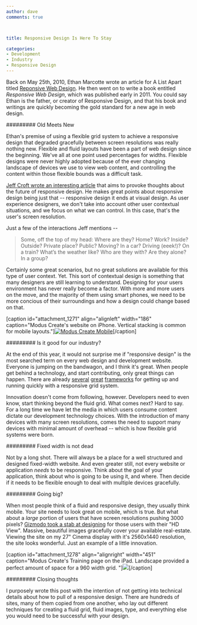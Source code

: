 ```yaml
---
author: dave
comments: true



title: Responsive Design Is Here To Stay

categories:
- Development
- Industry
- Responsive Design
---
```


Back on May 25th, 2010, Ethan Marcotte wrote an article for A List Apart titled [Reponsive Web Design](http://www.alistapart.com/articles/responsive-web-design/). He then went on to write a book entitled _Responsive Web Design_, which was published early in 2011. You could say Ethan is the father, or creator of Responsive Design, and that his book and writings are quickly becoming the gold standard for a new age in web design.





######### Old Meets New





Ethan's premise of using a flexible grid system to achieve a responsive design that degraded gracefully between screen resolutions was really nothing new. Flexible and fluid layouts have been a part of web design since the beginning. We've all at one point used percentages for widths. Flexible designs were never highly adopted because of the ever changing landscape of devices we use to view web content, and controlling the content within those flexible bounds was a difficult task.





[Jeff Croft wrote an interesting article](http://jeffcroft.com/blog/2012/jan/23/what-it-means-responsive/) that aims to provoke thoughts about the future of responsive design. He makes great points about responsive design being just that -- responsive design it ends at visual design. As user experience designers, we don't take into account other user contextual situations, and we focus on what we can control. In this case, that's the user's screen resolution.





Just a few of the interactions Jeff mentions --





> 
  
> 
> Some, off the top of my head: Where are they? Home? Work? Inside? Outside? Private place? Public? Moving? In a car? Driving (eeek!)? On a train? What’s the weather like? Who are they with? Are they alone? In a group?
> 
> 






Certainly some great scenarios, but no great solutions are available for this type of user context. Yet. This sort of contextual design is something that many designers are still learning to understand. Designing for your users environment has never really become a factor. With more and more users on the move, and the majority of them using smart phones, we need to be more concious of their surroundings and how a design could change based on that.





[caption id="attachment_1271" align="alignleft" width="186" caption="Modus Create's website on iPhone. Vertical stacking is common for mobile layouts."][![Modus Create Mobile](../assets/uploads//2012/01/Screen-Shot-2012-01-27-at-4.24.06-PM-186x350.png)](http://moduscreate.com/responsive-design-is-here-to-stay/screen-shot-2012-01-27-at-4-24-06-pm/)[/caption]





######### Is it good for our industry?





At the end of this year, it would not surprise me if "responsive design" is the most searched term on every web design and development website. Everyone is jumping on the bandwagon, and I think it's great. When people get behind a technology, and start contributing, only great things can happen. There are already [several](http://www.columnal.com/) [great](http://getskeleton.com/) [frameworks](http://simplegrid.info/) for getting up and running quickly with a responsive grid system.





Innovation doesn't come from following, however. Developers need to even know, start thinking beyond the fluid grid. What comes next? Hard to say. For a long time we have let the media in which users consume content dictate our development technology choices. With the introduction of many devices with many screen resolutions, comes the need to support many devices with minimal amount of overhead -- which is how flexible grid systems were born.





######### Fixed width is not dead





Not by a long shot. There will always be a place for a well structured and designed fixed-width website. And even greater still, not every website or application _needs_ to be responsive. Think about the goal of your application, think about who is going to be using it, and where. Then decide if it needs to be flexible enough to deal with multiple devices gracefully.





######### Going big?





When most people think of a fluid and responsive design, they usually think mobile. Your site needs to look great on mobile, which is true. But what about a _large_ portion of users that have screen resolutions pushing 3000 pixels? [Gizmodo took a stab at designing](http://gizmodo.com/5874887/canon-g1-x-hands-on-this-is-not-your-dads-point+and+shoot/gallery/1?hd=) for those users with their "HD View". Massive, beautiful images gracefully cover your available real-estate. Viewing the site on my 27" Cinema display with it's 2560x1440 resolution, the site looks wonderful. Just an example of a little innovation.





[caption id="attachment_1278" align="alignright" width="451" caption="Modus Create's Training page on the iPad. Landscape provided a perfect amount of space for a 960 width grid. "][![](../assets/uploads//2012/01/Screen-Shot-2012-01-27-at-4.31.12-PM-451x350.png)](http://moduscreate.com/responsive-design-is-here-to-stay/screen-shot-2012-01-27-at-4-31-12-pm/)[/caption]





######### Closing thoughts





I purposely wrote this post with the intention of not getting into technical details about how to pull of a responsive design. There are hundreds of sites, many of them copied from one another, who lay out different techniques for creating a fluid grid, fluid images, type, and everything else you would need to be successful with your design.



